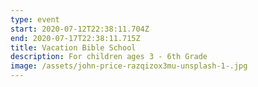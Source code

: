 ```yaml
---
type: event
start: 2020-07-12T22:38:11.704Z
end: 2020-07-17T22:38:11.715Z
title: Vacation Bible School
description: For children ages 3 - 6th Grade
image: /assets/john-price-razqizox3mu-unsplash-1-.jpg
---
```

